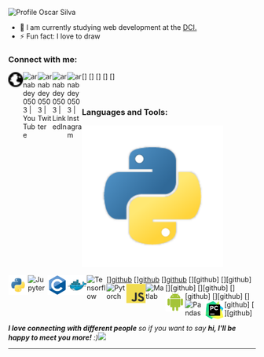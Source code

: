 ![Profile Oscar Silva](https://github.com/SilvaOz/SilvaOz/blob/master/image/My%20name%20is%20Oscar%20silva.gif)
- 🌱  I am currently studying web development at the [DCI.](https://digitalcareerinstitute.org/)
- ⚡  Fun fact: I love to draw

 ### Connect with me:

[<img align="left" alt="arnabdey.co" width="30px" src="https://raw.githubusercontent.com/iconic/open-iconic/master/svg/globe.svg" />]
[<img align="left" alt="arnabdey0503 | YouTube" width="30px" src="https://cdn.jsdelivr.net/npm/simple-icons@v3/icons/youtube.svg"/>]
[<img align="left" alt="arnabdey0503 | Twitter" width="30px" src="https://cdn.jsdelivr.net/npm/simple-icons@v3/icons/twitter.svg" />]
[<img align="left" alt="arnabdey0503 | LinkedIn" width="30px" src="https://cdn.jsdelivr.net/npm/simple-icons@v3/icons/linkedin.svg" />]
[<img align="left" alt="arnabdey0503 | Instagram" width="30px" src="https://cdn.jsdelivr.net/npm/simple-icons@v3/icons/instagram.svg" />]

<br />

### Languages and Tools:
[![python](https://raw.githubusercontent.com/github/explore/80688e429a7d4ef2fca1e82350fe8e3517d3494d/topics/python/python.png)](https://github.com/SilvaOz)

[<img align="left" alt="Python" width="40px" src="https://raw.githubusercontent.com/github/explore/80688e429a7d4ef2fca1e82350fe8e3517d3494d/topics/python/python.png"/>][github](https://github.com/SilvaOz)
[<img align="left" alt="Jupyter" width="40px" src="https://upload.wikimedia.org/wikipedia/commons/thumb/3/38/Jupyter_logo.svg/883px-Jupyter_logo.svg.png"/>][github](https://github.com/SilvaOz)
[<img align="left" alt="C++" width="40px" src="https://github.com/devicons/devicon/blob/master/icons/c/c-original.svg"/>][github](https://github.com/SilvaOz)
[<img align="left" alt="Docker" width="40px" src="https://github.com/devicons/devicon/blob/master/icons/docker/docker-original.svg"/>][github]
[<img align="left" alt="Tensorflow" width="40px" src="https://upload.wikimedia.org/wikipedia/commons/thumb/2/2d/Tensorflow_logo.svg/1200px-Tensorflow_logo.svg.png"/>][github]
[<img align="left" alt="Pytorch" width="40px" src="https://pytorch.org/assets/images/pytorch-logo.png"/>][github]
[<img align="left" alt="JavaScript" width="40px" src="https://github.com/devicons/devicon/blob/master/icons/javascript/javascript-original.svg"/>][github]
[<img align="left" alt="Matlab" width="40px" src="https://upload.wikimedia.org/wikipedia/commons/thumb/2/21/Matlab_Logo.png/667px-Matlab_Logo.png"/>][github]
[<img align="left" alt="Android" width="40px" src="https://github.com/devicons/devicon/blob/master/icons/android/android-original.svg"/>][github]
[<img align="left" alt="Pandas" width="40px" src="https://upload.wikimedia.org/wikipedia/commons/thumb/e/ed/Pandas_logo.svg/1200px-Pandas_logo.svg.png"/>][github]
[<img align="left" alt="PyCharm" width="40px" src="https://github.com/devicons/devicon/blob/master/icons/pycharm/pycharm-original.svg"/>][github]

<em><b>I love connecting with different people</b> so if you want to say <b>hi, I'll be happy to meet you more!</b> :)</em><img src="https://media.giphy.com/media/LnQjpWaON8nhr21vNW/giphy.gif" width="70"> 

---
